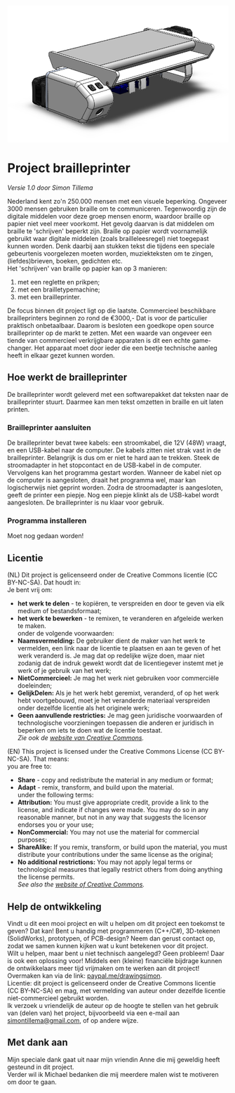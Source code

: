 ![](https://github.com/SimonTil/Brailleprinter/blob/main/Images/Color%20schemes/Brailleprinter.png)
# Project brailleprinter
_Versie 1.0 door Simon Tillema_

Nederland kent zo'n 250.000 mensen met een visuele beperking. Ongeveer 3000 mensen gebruiken braille om te communiceren.
Tegenwoordig zijn de digitale middelen voor deze groep mensen enorm, waardoor braille op papier niet veel meer voorkomt.
Het gevolg daarvan is dat middelen om braille te 'schrijven' beperkt zijn. Braille op papier wordt voornamelijk gebruikt
waar digitale middelen (zoals brailleleesregel) niet toegepast kunnen worden. Denk daarbij aan stukken tekst die tijdens
een speciale gebeurtenis voorgelezen moeten worden, muziekteksten om te zingen, (liefdes)brieven, boeken, gedichten etc.    
Het 'schrijven' van braille op papier kan op 3 manieren:
1. met een reglette en prikpen;
2. met een brailletypemachine;
3. met een brailleprinter.

De focus binnen dit project ligt op die laatste. Commercieel beschikbare brailleprinters beginnen zo rond de €3000,- Dat
is voor de particulier praktisch onbetaalbaar. Daarom is besloten een goedkope open source brailleprinter op de markt te
zetten. Met een waarde van ongeveer een tiende van commercieel verkrijgbare apparaten is dit een echte game-changer. Het
apparaat moet door ieder die een beetje technische aanleg heeft in elkaar gezet kunnen worden.

## Hoe werkt de brailleprinter
De brailleprinter wordt geleverd met een softwarepakket dat teksten naar de brailleprinter stuurt. Daarmee kan men tekst
omzetten in braille en uit laten printen.
### Brailleprinter aansluiten
De brailleprinter bevat twee kabels: een stroomkabel, die 12V (48W) vraagt, en een USB-kabel naar de computer. De kabels
zitten niet strak vast in de brailleprinter. Belangrijk is dus om er niet te hard aan te trekken. Steek de stroomadapter
in het stopcontact en de USB-kabel in de computer. Vervolgens kan het programma gestart worden. Wanneer de kabel niet op
de computer is aangesloten, draait het programma wel, maar kan logischerwijs niet geprint worden. Zodra de stroomadapter
is aangesloten, geeft de printer een piepje. Nog een piepje klinkt als de USB-kabel wordt aangesloten. De brailleprinter
is nu klaar voor gebruik.
### Programma installeren
Moet nog gedaan worden!

## Licentie
(NL) Dit project is gelicenseerd onder de Creative Commons licentie (CC BY-NC-SA). Dat houdt in:  
Je bent vrij om:  
- **het werk te delen** - te kopiëren, te verspreiden en door te geven via elk medium of bestandsformaat;  
- **het werk te bewerken** - te remixen, te veranderen en afgeleide werken te maken.  
onder de volgende voorwaarden:  
- **Naamsvermelding:** De gebruiker dient de maker van het werk te vermelden, een link naar de licentie te plaatsen en aan
te geven of het werk veranderd is. Je mag dat op redelijke wijze doen, maar niet zodanig dat de indruk gewekt wordt dat
de licentiegever instemt met je werk of je gebruik van het werk;  
- **NietCommercieel:** Je mag het werk niet gebruiken voor commerciële doeleinden;  
- **GelijkDelen:** Als je het werk hebt geremixt, veranderd, of op het werk hebt voortgebouwd, moet je het veranderde
materiaal verspreiden onder dezelfde licentie als het originele werk;   
- **Geen aanvullende restricties:** Je mag geen juridische voorwaarden of technologische voorzieningen toepassen die
anderen er juridisch in beperken om iets te doen wat de licentie toestaat.  
_Zie ook de [website van Creative Commons](https://creativecommons.org/licenses/by-nc-sa/3.0/nl/deed.nl)._  

(EN) This project is licensed under the Creative Commons License (CC BY-NC-SA). That means:  
you are free to:  
- **Share** - copy and redistribute the material in any medium or format;  
- **Adapt** - remix, transform, and build upon the material.  
under the following terms:  
- **Attribution:** You must give appropriate credit, provide a link to the license, and indicate if changes were made. You
may do so in any reasonable manner, but not in any way that suggests the licensor endorses you or your use;  
- **NonCommercial:** You may not use the material for commercial purposes;  
- **ShareAlike:** If you remix, transform, or build upon the material, you must distribute your contributions under the same
license as the original;  
- **No additional restrictions:** You may not apply legal terms or technological measures that legally restrict others from
doing anything the license permits.  
_See also the [website of Creative Commons](https://creativecommons.org/licenses/by-nc-sa/3.0/nl/deed.en)._  

## Help de ontwikkeling 
Vindt u dit een mooi project en wilt u helpen om dit project een toekomst te geven? Dat kan!
Bent u handig met programmeren (C++/C#), 3D-tekenen (SolidWorks), prototypen, of PCB-design? Neem dan gerust contact op,
zodat we samen kunnen kijken wat u kunt betekenen voor dit project.  
Wilt u helpen, maar bent u niet technisch aangelegd? Geen probleem! Daar is ook een oplossing voor! Middels een (kleine)
financiële bijdrage kunnen de ontwikkelaars meer tijd vrijmaken om te werken aan dit project! Overmaken kan via de link:
[paypal.me/drawingsimon](paypal.me/drawingsimon).  
Licentie: dit project is gelicenseerd onder de Creative Commons licentie (CC BY-NC-SA) en mag, met vermelding van auteur
onder dezelfde licentie niet-commercieel gebruikt worden.  
Ik verzoek u vriendelijk de auteur op de hoogte te stellen van het gebruik van (delen van) het project, bijvoorbeeld via
een e-mail aan [simontillema@gmail.com](mailto:simontillema@gmail.com), of op andere wijze.

## Met dank aan
Mijn speciale dank gaat uit naar mijn vriendin Anne die mij geweldig heeft gesteund in dit project.  
Verder wil ik Michael bedanken die mij meerdere malen wist te motiveren om door te gaan.